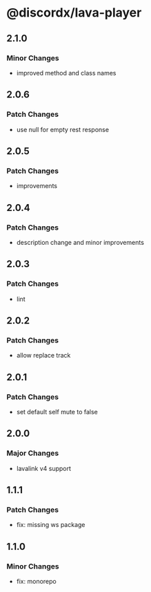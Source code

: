 # @discordx/lava-player

## 2.1.0

### Minor Changes

- improved method and class names

## 2.0.6

### Patch Changes

- use null for empty rest response

## 2.0.5

### Patch Changes

- improvements

## 2.0.4

### Patch Changes

- description change and minor improvements

## 2.0.3

### Patch Changes

- lint

## 2.0.2

### Patch Changes

- allow replace track

## 2.0.1

### Patch Changes

- set default self mute to false

## 2.0.0

### Major Changes

- lavalink v4 support

## 1.1.1

### Patch Changes

- fix: missing ws package

## 1.1.0

### Minor Changes

- fix: monorepo
